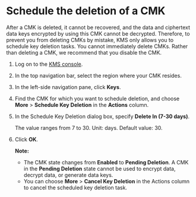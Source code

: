 # Schedule the deletion of a CMK

After a CMK is deleted, it cannot be recovered, and the data and ciphertext data keys encrypted by using this CMK cannot be decrypted. Therefore, to prevent you from deleting CMKs by mistake, KMS only allows you to schedule key deletion tasks. You cannot immediately delete CMKs. Rather than deleting a CMK, we recommend that you disable the CMK.

1.  Log on to the [KMS console](https://kms.console.aliyun.com).

2.  In the top navigation bar, select the region where your CMK resides.

3.  In the left-side navigation pane, click **Keys**.

4.  Find the CMK for which you want to schedule deletion, and choose **More** \> **Schedule Key Deletion** in the **Actions** column.

5.  In the Schedule Key Deletion dialog box, specify **Delete In \(7-30 days\)**.

    The value ranges from 7 to 30. Unit: days. Default value: 30.

6.  Click **OK**.

    **Note:**

    -   The CMK state changes from **Enabled** to **Pending Deletion**. A CMK in the **Pending Deletion** state cannot be used to encrypt data, decrypt data, or generate data keys.
    -   You can choose **More** \> **Cancel Key Deletion** in the Actions column to cancel the scheduled key deletion task.

